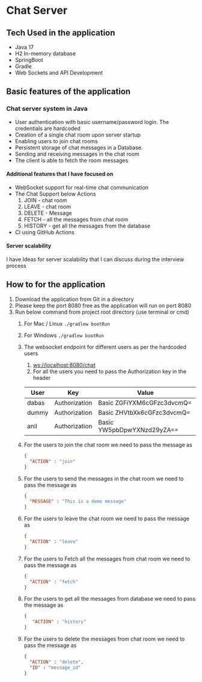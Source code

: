 # Chat Server

## Tech Used in the application 
- Java 17
- H2 In-memory database
- SpringBoot
- Gradle 
- Web Sockets and API Development


## Basic features of the application 

### Chat server system in Java
- User authentication with basic username/password login. The credentials are hardcoded
- Creation of a single chat room upon server startup
- Enabling users to join chat rooms
- Persistent storage of chat messages in a Database.
- Sending and receiving messages in the chat room
- The client is able to fetch the room messages

#### Additional features that I have focused on 

- WebSocket support for real-time chat communication
- The Chat Support below Actions 
  1. JOIN - chat room
  2. LEAVE - chat room
  3. DELETE - Message
  4. FETCH - all the messages from chat room
  5. HISTORY - get all the messages from the database
- CI using GitHub Actions 

#### Server scalability

I have Ideas for server scalability that I can discuss during the interview process 
  

## How to for the application 


1. Download the application from Git in a directory
2. Please keep the port 8080 free as the application will run on port 8080
3. Run below command from project root directory (use terminal or cmd)
   1. For Mac / Linux
      ```./gradlew bootRun```
   2. For Windows
      ```./gradlew bootRun```
   4. The websocket endpoint for different users as per the hardcoded users

      1. [ws://localhost:8080/chat](ws://localhost:8080/chat)
      2. For all the users you need to pass the Authorization key in the header
      
      User | Key           | Value 
            --- |---------------|-------
            dabas | Authorization | Basic ZGFiYXM6cGFzc3dvcmQ= 
       dummy | Authorization | Basic ZHVtbXk6cGFzc3dvcmQ=
       anil | Authorization | Basic YW5pbDpwYXNzd29yZA==

   3. For the users to join the chat room we need to pass the message as  
       ```json
       {
         "ACTION" : "join" 
       }
       ```
   4. For the users to send the messages in the chat room we need to pass the message as
    
       ```json
       {
         "MESSAGE" : "This is a demo message" 
       }
       ```
   5. For the users to leave the chat room we need to pass the message as
       ```json
       {
         "ACTION" : "leave" 
       }
       ```
   6.  For the users to Fetch all the messages from chat room we need to pass the message as
       ```json
       {
         "ACTION" : "fetch" 
       }
       ```
   7. For the users to get all the messages from database we need to pass the message as
       ```json
       {
          "ACTION" : "history"
       }
       ```
   8. For the users to delete the messages from chat room we need to pass the message as
       ```json
       {
         "ACTION" : "delete", 
         "ID" : "message_id"
       }
       ```
          